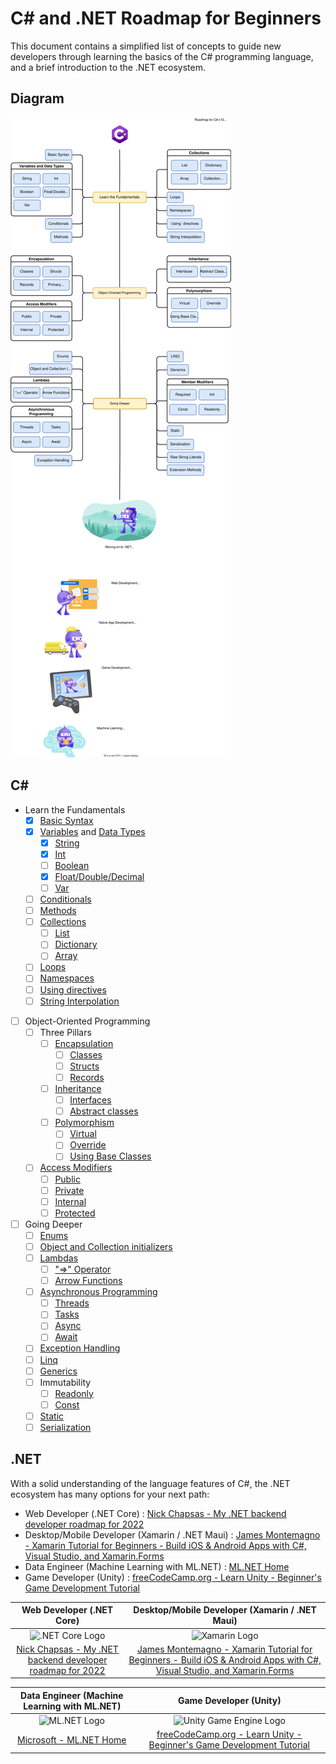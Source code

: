 # C# and .NET Roadmap for Beginners

This document contains a simplified list of concepts to guide new developers through learning the basics of the C# programming language, and a brief introduction to the .NET ecosystem.

## Diagram

![C# and .NET Roadmap Diagram](https://raw.githubusercontent.com/gridlocdev/csharp-learning-roadmap/main/csharp-roadmap.drawio.svg)

## C#

- Learn the Fundamentals
  - [x] [Basic Syntax](https://docs.microsoft.com/en-us/dotnet/csharp/tour-of-csharp/tutorials/hello-world)
  - [x] [Variables](https://docs.microsoft.com/en-us/dotnet/csharp/language-reference/language-specification/variables) and [Data Types](https://docs.microsoft.com/en-us/dotnet/csharp/language-reference/builtin-types/built-in-types)
    - [x] [String](https://docs.microsoft.com/en-us/dotnet/csharp/language-reference/builtin-types/reference-types)
    - [x] [Int](https://docs.microsoft.com/en-us/dotnet/csharp/language-reference/builtin-types/integral-numeric-types)
    - [ ] [Boolean](https://docs.microsoft.com/en-us/dotnet/csharp/language-reference/builtin-types/bool)
    - [x] [Float/Double/Decimal](https://docs.microsoft.com/en-us/dotnet/csharp/language-reference/builtin-types/floating-point-numeric-types)
    - [ ] [Var](https://docs.microsoft.com/en-us/dotnet/csharp/fundamentals/types/anonymous-types)
  - [ ] [Conditionals](https://docs.microsoft.com/en-us/dotnet/csharp/language-reference/statements/selection-statements)
  - [ ] [Methods](https://docs.microsoft.com/en-us/dotnet/csharp/methods)
  - [ ] [Collections](https://docs.microsoft.com/en-us/dotnet/csharp/programming-guide/concepts/collections)
    - [ ] [List](https://docs.microsoft.com/en-us/dotnet/api/system.collections.generic.list-1)
    - [ ] [Dictionary](https://docs.microsoft.com/en-us/dotnet/api/system.collections.generic.dictionary-2)
    - [ ] [Array](https://docs.microsoft.com/en-us/dotnet/csharp/programming-guide/arrays/)
  - [ ] [Loops](https://docs.microsoft.com/en-us/dotnet/csharp/language-reference/statements/iteration-statements)
  - [ ] [Namespaces](https://docs.microsoft.com/en-us/dotnet/csharp/fundamentals/types/namespaces)
  - [ ] [Using directives](https://docs.microsoft.com/en-us/dotnet/csharp/language-reference/keywords/using-directive)
  - [ ] [String Interpolation](https://docs.microsoft.com/en-us/dotnet/csharp/language-reference/tokens/interpolated)
- [ ] Object-Oriented Programming
  - [ ] Three Pillars
    - [ ] [Encapsulation](https://docs.microsoft.com/en-us/dotnet/csharp/fundamentals/object-oriented/)
      - [ ] [Classes](https://docs.microsoft.com/en-us/dotnet/csharp/fundamentals/types/classes)
      - [ ] [Structs](https://docs.microsoft.com/en-us/dotnet/csharp/language-reference/builtin-types/struct)
      - [ ] [Records](https://docs.microsoft.com/en-us/dotnet/csharp/fundamentals/types/records)
    - [ ] [Inheritance](https://docs.microsoft.com/en-us/dotnet/csharp/fundamentals/object-oriented/inheritance)
      - [ ] [Interfaces](https://docs.microsoft.com/en-us/dotnet/csharp/fundamentals/types/interfaces)
      - [ ] [Abstract classes](https://docs.microsoft.com/en-us/dotnet/csharp/language-reference/keywords/abstract)
    - [ ] [Polymorphism](https://docs.microsoft.com/en-us/dotnet/csharp/fundamentals/object-oriented/polymorphism)
      - [ ] [Virtual](https://docs.microsoft.com/en-us/dotnet/csharp/language-reference/keywords/virtual)
      - [ ] [Override](https://docs.microsoft.com/en-us/dotnet/csharp/language-reference/keywords/override)
      - [ ] [Using Base Classes](https://docs.microsoft.com/en-us/dotnet/csharp/language-reference/keywords/base)
  - [ ] [Access Modifiers](https://docs.microsoft.com/en-us/dotnet/csharp/programming-guide/classes-and-structs/access-modifiers)
    - [ ] [Public](https://docs.microsoft.com/en-us/dotnet/csharp/language-reference/keywords/public)
    - [ ] [Private](https://docs.microsoft.com/en-us/dotnet/csharp/language-reference/keywords/private)
    - [ ] [Internal](https://docs.microsoft.com/en-us/dotnet/csharp/language-reference/keywords/internal)
    - [ ] [Protected](https://docs.microsoft.com/en-us/dotnet/csharp/language-reference/keywords/protected)
- [ ] Going Deeper
  - [ ] [Enums](https://docs.microsoft.com/en-us/dotnet/csharp/language-reference/builtin-types/enum)
  - [ ] [Object and Collection initializers](https://docs.microsoft.com/en-us/dotnet/csharp/programming-guide/classes-and-structs/object-and-collection-initializers)
  - [ ] [Lambdas](https://docs.microsoft.com/en-us/dotnet/csharp/language-reference/operators/lambda-expressions)
    - [ ] ["=>" Operator](https://docs.microsoft.com/en-us/dotnet/csharp/language-reference/operators/lambda-operator)
    - [ ] [Arrow Functions](https://docs.microsoft.com/en-us/dotnet/csharp/language-reference/operators/lambda-expressions)
  - [ ] [Asynchronous Programming](https://docs.microsoft.com/en-us/dotnet/csharp/programming-guide/concepts/async/)
    - [ ] [Threads](https://docs.microsoft.com/en-us/dotnet/standard/threading/using-threads-and-threading)
    - [ ] [Tasks](https://docs.microsoft.com/en-us/dotnet/csharp/programming-guide/concepts/async/)
    - [ ] [Async](https://docs.microsoft.com/en-us/dotnet/csharp/language-reference/keywords/async)
    - [ ] [Await](https://docs.microsoft.com/en-us/dotnet/csharp/language-reference/operators/await)
  - [ ] [Exception Handling](https://docs.microsoft.com/en-us/dotnet/csharp/fundamentals/exceptions/exception-handling)
  - [ ] [Linq](https://docs.microsoft.com/en-us/dotnet/csharp/linq/)
  - [ ] [Generics](https://docs.microsoft.com/en-us/dotnet/csharp/fundamentals/types/generics)
  - [ ] Immutability
    - [ ] [Readonly](https://docs.microsoft.com/en-us/dotnet/csharp/language-reference/keywords/readonly)
    - [ ] [Const](https://docs.microsoft.com/en-us/dotnet/csharp/language-reference/keywords/const)
  - [ ] [Static](https://docs.microsoft.com/en-us/dotnet/csharp/language-reference/keywords/static)
  - [ ] [Serialization](https://docs.microsoft.com/en-us/dotnet/csharp/programming-guide/concepts/serialization/)

## .NET

With a solid understanding of the language features of C#, the .NET ecosystem has many options for your next path:

- Web Developer (.NET Core) : [Nick Chapsas - My .NET backend developer roadmap for 2022](https://www.youtube.com/watch?v=gw-6lKrKlp0)
- Desktop/Mobile Developer (Xamarin / .NET Maui) : [James Montemagno - Xamarin Tutorial for Beginners - Build iOS & Android Apps with C#, Visual Studio, and Xamarin.Forms](https://www.youtube.com/watch?v=zvp7wvbyceo)
- Data Engineer (Machine Learning with ML.NET) : [ML.NET Home](https://dotnet.microsoft.com/en-us/apps/machinelearning-ai/ml-dotnet)
- Game Developer (Unity) : [freeCodeCamp.org - Learn Unity - Beginner's Game Development Tutorial](https://www.youtube.com/watch?v=gB1F9G0JXOo)

| Web Developer (.NET Core) | Desktop/Mobile Developer (Xamarin / .NET Maui) |
|:---:|:---:|
| <img src="https://upload.wikimedia.org/wikipedia/commons/e/ee/.NET_Core_Logo.svg" width="100px" alt=".NET Core Logo"/> | <img src="https://upload.wikimedia.org/wikipedia/commons/6/68/Xamarin_logo_and_wordmark.png" width="225px" alt="Xamarin Logo"/> | 
| [Nick Chapsas - My .NET backend developer roadmap for 2022](https://www.youtube.com/watch?v=gw-6lKrKlp0) | [James Montemagno - Xamarin Tutorial for Beginners - Build iOS & Android Apps with C#, Visual Studio, and Xamarin.Forms](https://www.youtube.com/watch?v=zvp7wvbyceo) |

| Data Engineer (Machine Learning with ML.NET) | Game Developer (Unity) |
|:---:|:---:|
| <img src="https://upload.wikimedia.org/wikipedia/commons/0/02/Mldotnet.svg" width="100px" alt="ML.NET Logo"/> | <img src="https://unity3d.com/profiles/unity3d/themes/unity/images/ui/ui/unity-logo-darkmode.min.svg" width="175px" alt="Unity Game Engine Logo"/> |
| [Microsoft - ML.NET Home](https://dotnet.microsoft.com/en-us/apps/machinelearning-ai/ml-dotnet) | [freeCodeCamp.org - Learn Unity - Beginner's Game Development Tutorial](https://www.youtube.com/watch?v=gB1F9G0JXOo) |
